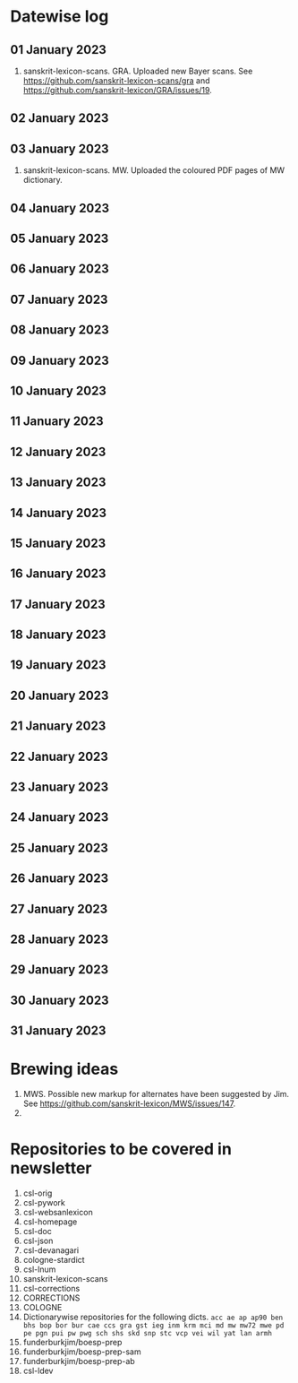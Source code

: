 # Datewise log

## 01 January 2023

1. sanskrit-lexicon-scans. GRA. Uploaded new Bayer scans. See https://github.com/sanskrit-lexicon-scans/gra and https://github.com/sanskrit-lexicon/GRA/issues/19.

## 02 January 2023

## 03 January 2023

1. sanskrit-lexicon-scans. MW. Uploaded the coloured PDF pages of MW dictionary. 

## 04 January 2023

## 05 January 2023

## 06 January 2023

## 07 January 2023

## 08 January 2023

## 09 January 2023

## 10 January 2023

## 11 January 2023

## 12 January 2023

## 13 January 2023

## 14 January 2023

## 15 January 2023

## 16 January 2023

## 17 January 2023

## 18 January 2023

## 19 January 2023

## 20 January 2023

## 21 January 2023

## 22 January 2023

## 23 January 2023

## 24 January 2023

## 25 January 2023

## 26 January 2023

## 27 January 2023

## 28 January 2023

## 29 January 2023

## 30 January 2023

## 31 January 2023


# Brewing ideas

1. MWS. Possible new markup for alternates have been suggested by Jim. See https://github.com/sanskrit-lexicon/MWS/issues/147.
2. 
# Repositories to be covered in newsletter

1. csl-orig
2. csl-pywork
3. csl-websanlexicon
4. csl-homepage
5. csl-doc
6. csl-json
7. csl-devanagari
8. cologne-stardict
9. csl-lnum
10. sanskrit-lexicon-scans
11. csl-corrections
12. CORRECTIONS
13. COLOGNE
14. Dictionarywise repositories for the following dicts. 
`acc ae ap ap90 ben bhs bop bor bur cae ccs gra gst ieg inm krm mci md mw mw72 mwe pd pe pgn pui pw pwg sch shs skd snp stc vcp vei wil yat lan armh`
15. funderburkjim/boesp-prep
16. funderburkjim/boesp-prep-sam
17. funderburkjim/boesp-prep-ab
18. csl-ldev
